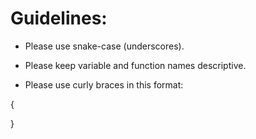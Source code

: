 # Guidelines:

* Please use snake-case (underscores).

* Please keep variable and function names descriptive.

* Please use curly braces in this format:

{

}
